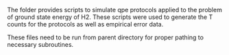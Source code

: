 The folder provides scripts to simulate qpe protocols applied to the problem of ground state energy of H2.
These scripts were used to generate the T counts for the protocols as well as empirical error data.

These files need to be run from parent directory for proper pathing to necessary subroutines.
